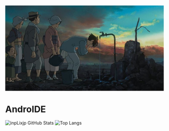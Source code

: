 ![banner](banner.jpeg)
# AndroIDE

![inpLixjp GitHub Stats](https://github-readme-stats.vercel.app/api?username=inpLixjp&show_icons=true&theme=radical)
![Top Langs](https://github-readme-stats.vercel.app/api/top-langs/?username=inpLixjp&theme=radical&layout=compact)
